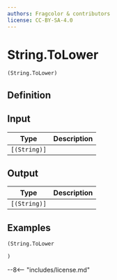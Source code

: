 ```yaml
---
authors: Fragcolor & contributors
license: CC-BY-SA-4.0
---
```



# String.ToLower

```clojure
(String.ToLower)
```


## Definition




## Input

| Type | Description |
|------|-------------|
| `[(String)]` |  |


## Output

| Type | Description |
|------|-------------|
| `[(String)]` |  |


## Examples

```clojure
(String.ToLower

)
```


--8<-- "includes/license.md"
